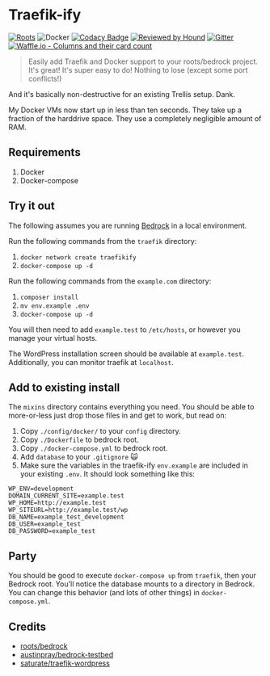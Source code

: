 # Traefik-ify

[![Roots](https://img.shields.io/badge/dynamic/json.svg?url=https://raw.githubusercontent.com/roots/roots-example-project.com/master/site/composer.json?token=R2l0SHViIFRva2VuIEdvZXMgSGVyZQ==&label=wordpress&logo=roots&logoColor=white&query=$.require["roots/wordpress"]&colorB=2b3072&colorA=525ddc)](//roots.io) ![Docker](https://img.shields.io/badge/docker-rules-blue.svg) [![Codacy Badge](https://api.codacy.com/project/badge/Grade/3e0216bab8504573b62ce72b4441c2e2)](https://www.codacy.com/app/pixelcollective/traefik-ify?utm_source=github.com&amp;utm_medium=referral&amp;utm_content=pixelcollective/traefik-ify&amp;utm_campaign=Badge_Grade) [![Reviewed by Hound](https://img.shields.io/badge/Reviewed_by-Hound-8E64B0.svg)](https://houndci.com) [![Gitter](https://img.shields.io/badge/chat-on%20gitter-purple.svg)](https://gitter.im/Tiny-Pixel/Traefik-ify?utm_source=share-link&utm_medium=link&utm_campaign=share-link) [![Waffle.io - Columns and their card count](https://badge.waffle.io/pixelcollective/traefik-ify.svg?columns=all)](https://waffle.io/pixelcollective/traefik-ify)

> Easily add Traefik and Docker support to your roots/bedrock project. It's great! It's super easy to do! Nothing to lose (except some port conflicts!)

And it's basically non-destructive for an existing Trellis setup. Dank.

My Docker VMs now start up in less than ten seconds. They take up a fraction of the harddrive space. They use a completely negligible amount of RAM.

## Requirements

1. Docker
2. Docker-compose

## Try it out

The following assumes you are running [Bedrock](https://github.com/roots/bedrock) in a local environment.

Run the following commands from the `traefik` directory:

1. `docker network create traefikify`
2. `docker-compose up -d`

Run the following commands from the `example.com` directory:

1. `composer install`
2. `mv env.example .env`
3. `docker-compose up -d`

You will then need to add `example.test` to `/etc/hosts`, or however you manage your virtual hosts.

The WordPress installation screen should be available at `example.test`. Additionally, you can monitor traefik at `localhost`.

## Add to existing install

The `mixins` directory contains everything you need. You should be able to more-or-less just drop those files in and get to work, but read on:

1. Copy `./config/docker/` to your `config` directory.
2. Copy `./Dockerfile` to bedrock root.
3. Copy `./docker-compose.yml` to bedrock root.
4. Add `database` to your `.gitignore` 🙀
5. Make sure the variables in the traefik-ify `env.example` are included in your existing `.env`. It should look something like this:

``` env
WP_ENV=development
DOMAIN_CURRENT_SITE=example.test
WP_HOME=http://example.test
WP_SITEURL=http://example.test/wp
DB_NAME=example_test_development
DB_USER=example_test
DB_PASSWORD=example_test
```

## Party

You should be good to execute `docker-compose up` from `traefik`, then your Bedrock root. You'll notice the database mounts to a directory in Bedrock. You can change this behavior (and lots of other things) in `docker-compose.yml`.

## Credits

* [roots/bedrock](https://github.com/roots/bedrock)
* [austinpray/bedrock-testbed](https://github.com/austinpray/bedrock-testbed)
* [saturate/traefik-wordpress](https://github.com/Saturate/traefik-wordpress)
